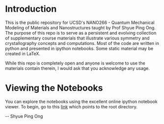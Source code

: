 # Introduction

This is the public repository for UCSD's NANO266 - Quantum Mechanical Modeling of Materials and Nanostructures taught by Prof Shyue Ping Ong. The purpose of this repo is to serve as a persistent and evolving collection of supplementary course materials that illustrate various symmetry and crystallography concepts and computations. Most of the code are written in python and presented in ipython notebooks. Some static material may be created in LaTeX.

While this repo is completely open and anyone is welcome to use the materials
contain therein, I would ask that you acknowledge any usage.

# Viewing the Notebooks

You can explore the notebooks using the excellent online ipython notebook viewer. 
To begin, go to this [link](http://nbviewer.ipython.org/github/materialsvirtuallab/nano266/tree/master/) which points to the root directory.

--
Shyue Ping Ong
